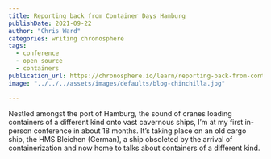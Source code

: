 ```yaml
---
title: Reporting back from Container Days Hamburg
publishDate: 2021-09-22
author: "Chris Ward"
categories: writing chronosphere
tags:
  - conference
  - open source
  - containers
publication_url: https://chronosphere.io/learn/reporting-back-from-container-days-hamburg/
image: "../../../assets/images/defaults/blog-chinchilla.jpg"

---
```


Nestled amongst the port of Hamburg, the sound of cranes loading containers of a different kind onto vast cavernous ships, I’m at my first in-person conference in about 18 months. It’s taking place on an old cargo ship, the HMS Bleichen (German), a ship obsoleted by the arrival of containerization and now home to talks about containers of a different kind.